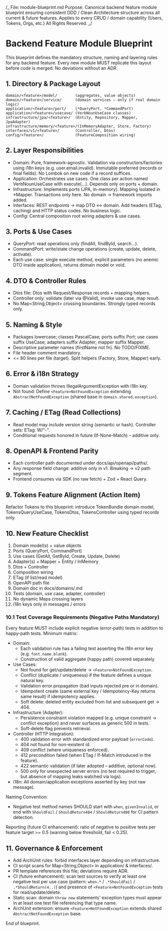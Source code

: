/_ File: module-blueprint.md Purpose: Canonical backend feature module blueprint
ensuring consistent DDD / Clean Architecture structure across all current &
future features. Applies to every CRUD / domain capability (Users, Tokens, Orgs,
etc.) All Rights Reserved. _/

# Backend Feature Module Blueprint

This blueprint defines the mandatory structure, naming and layering rules for
any backend feature. Every new module MUST replicate this layout before code is
merged. No deviations without an ADR.

## 1. Directory & Package Layout

```
domain/<feature>/model/        (aggregates, value objects)
domain/<feature>/service/      (domain services – only if real domain logic)
application/<feature>/port/    (*QueryPort, *CommandPort)
application/<feature>/usecase/ (VerbNounUseCase classes)
infrastructure/jpa/<feature>/  (Entity, Repository, Mapper, JpaAdapter)
infrastructure/memory/<feature>/(InMemoryAdapter, Store, Factory)
interfaces/v1/<feature>/       (Controller, Dtos)
config/<feature>/              (FeatureComposition wiring)
```

## 2. Layer Responsibilities

- Domain: Pure, framework-agnostic. Validation via constructors/factories using
  i18n keys (e.g. user.email.invalid). Immutable preferred (records or final
  fields). No Lombok on new code if a record suffices.
- Application: Orchestrates use cases. One class per action named
  VerbNounUseCase with execute(...). Depends only on ports + domain.
- Infrastructure: Implements ports (JPA, in-memory). Mapping isolated in
  \*Mapper. Transactions only here. No domain → framework imports added.
- Interfaces: REST endpoints → map DTO ↔ domain. Add headers (ETag, caching)
  and HTTP status codes. No business logic.
- Config: Central composition root wiring adapters & use cases.

## 3. Ports & Use Cases

- QueryPort: read operations only (findAll, findById, search...).
- CommandPort: write/state change operations (create, update, delete, activate).
- Each use case: single execute method, explicit parameters (no anemic DTO
  inside application), returns domain model or void.

## 4. DTO & Controller Rules

- Dtos file: <Feature>Dtos with Request/Response records + mapping helpers.
- Controller only: validate (later via @Valid), invoke use case, map result.
- No Map<String,Object> crossing boundaries. Strongly typed records only.

## 5. Naming & Style

- Packages lowercase; classes PascalCase; ports suffix Port; use cases suffix
  UseCase; adapters suffix Adapter; mapper suffix Mapper.
- Descriptive parameter names (firstName not fn). No TODO/FIXME.
- File header comment mandatory.
- <= 80 lines per file (target). Split helpers (Factory, Store, Mapper) early.

## 6. Error & i18n Strategy

- Domain validation throws IllegalArgumentException with i18n key.
- Not found: Define `<Feature>NotFoundException` extending
  `AbstractNotFoundException` (shared base in `domain.shared.exception`).

## 7. Caching / ETag (Read Collections)

- Read model may include version string (semantic or hash). Controller sets:
  ETag: W/"<feature>-<version>".
- Conditional requests honored in future (If-None-Match) – additive only.

## 8. OpenAPI & Frontend Parity

- Each controller path documented under docs/api/openapi/paths/<feature>.
- Any response field change: additive only in v1. Breaking → v2 path segment.
- Frontend consumes via SDK (no raw fetch) + Zod + React Query.

## 9. Tokens Feature Alignment (Action Item)

Refactor Tokens to this blueprint: introduce TokenBundle domain model,
TokensQueryUseCase, TokensDtos, TokensController using typed records only.

## 10. New Feature Checklist

1. Domain model(s) + value objects
2. Ports (QueryPort, CommandPort)
3. Use cases (GetAll, GetById, Create, Update, Delete)
4. Adapter(s) + Mapper + Entity / InMemory
5. Dtos + Controller
6. Composition wiring
7. ETag (if list/read model)
8. OpenAPI path file
9. Domain doc in docs/domains/<feature>.md
10. Tests (domain, use case, adapter, controller)
11. No dynamic Maps crossing layers
12. i18n keys only in messages / errors

### 10.1 Test Coverage Requirements (Negative Paths Mandatory)

Every feature MUST include explicit negative (error-path) tests in addition to
happy-path tests. Minimum matrix:

- Domain:
  - Each validation rule has a failing test asserting the i18n error key (e.g.
    `font.name.blank`).
  - Construction of valid aggregate (happy path) covered separately.
- Use Cases:
  - Not found for get/update/delete -> `<Feature>NotFoundException`.
  - Conflict (duplicate / uniqueness) if the feature defines a unique natural
    key.
  - Validation error propagation (bad inputs rejected pre or in domain).
  - Idempotent create (same external key / Idempotency-Key returns same result)
    if idempotency applies.
  - Soft delete: deleted entity excluded from list and subsequent get -> 404.
- Infrastructure (Adapter):
  - Persistence constraint violation mapped (e.g. unique constraint -> conflict
    exception) and never surfaces as generic 500 in tests.
  - Soft-delete flag prevents retrieval.
- Controller (HTTP Integration):
  - 400 validation error with standardized error payload (`errorCode`).
  - 404 not found for non-existent id.
  - 409 conflict (where uniqueness enforced).
  - 412 precondition failed (when ETag / If-Match introduced in the feature).
  - 422 semantic validation (if later adopted – additive, optional now).
  - 500 only for unexpected server errors (no test required to trigger, but
    absence of mapping leaks watched via logs).
- i18n: All domain/application exceptions asserted by key (not raw message).

Naming Convention:

- Negative test method names SHOULD start with `when`, `givenInvalid`, or end
  with `ShouldFail` / `ShouldReturn404` / `ShouldReturn400` for CI pattern
  detection.

Reporting (future CI enhancement): ratio of negative to positive tests per
feature target >= 0.5 (warning below threshold, fail < 0.25).

## 11. Governance & Enforcement

- Add ArchUnit rules: forbid interfaces layer depending on infrastructure.
- CI script scans for Map<String,Object> in application/ & interfaces/.
- PR template references this file; deviations require ADR.
- CI (future enhancement): scan test sources to verify at least one negative
  test per use case (pattern: `when.*` / `.*ShouldFail` / `.*ShouldReturn(4..)`)
  and presence of `<Feature>NotFoundException` tests for read/update/delete.
- Static scan: domain `throw new` statements' exception types must appear in at
  least one test file referencing that type name.
- ArchUnit extension: ensure `<Feature>NotFoundException` extends shared
  `AbstractNotFoundException` base.

End of blueprint.
